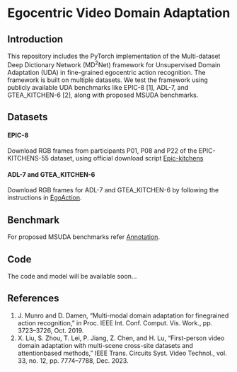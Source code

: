 # Egocentric Video Domain Adaptation

## Introduction
This repository includes the PyTorch implementation of the Multi-dataset Deep Dictionary Network (MD<sup>2</sup>Net) framework for Unsupervised Domain Adaptation (UDA) in fine-grained egocentric action recognition. The framework is built on multiple datasets. We test the framework using publicly available UDA benchmarks like EPIC-8 [1], ADL-7, and GTEA_KITCHEN-6 [2], along with proposed MSUDA benchmarks.



## Datasets
#### EPIC-8
Download RGB frames from participants P01, P08 and P22 of the EPIC-KITCHENS-55 dataset, using official download script [Epic-kitchens](https://github.com/epic-kitchens/epic-kitchens-download-scripts)

#### ADL-7 and GTEA_KITCHEN-6
Download RGB frames for ADL-7 and GTEA_KITCHEN-6 by following the instructions in [EgoAction](https://github.com/XianyuanLiu/EgoAction).

## Benchmark
For proposed MSUDA benchmarks refer [Annotation](https://github.com/sevakramfr/MDDNet/tree/main/annotation).

## Code
The code and model will be available soon...

## References
1. J. Munro and D. Damen, “Multi-modal domain adaptation for finegrained action recognition,” in Proc. IEEE Int. Conf. Comput. Vis. Work., pp. 3723–3726, Oct. 2019.
2. X. Liu, S. Zhou, T. Lei, P. Jiang, Z. Chen, and H. Lu, “First-person video domain adaptation with multi-scene cross-site datasets and attentionbased methods,” IEEE Trans. Circuits Syst. Video Technol., vol. 33, no. 12, pp. 7774–7788, Dec. 2023.
